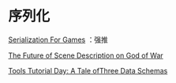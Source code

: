 ﻿# 序列化

[Serialization For Games](https://jorenjoestar.github.io/post/serialization_for_games/) ：强推

[The Future of Scene Description on God of War](https://www.gdcvault.com/play/1026345/The-Future-of-Scene-Description)

[Tools Tutorial Day: A Tale ofThree Data Schemas](https://www.gdcvault.com/play/1025284/Tools-Tutorial-Day-A-Tale)
